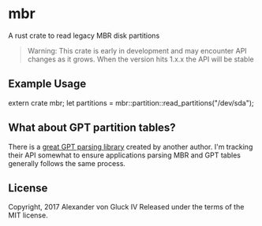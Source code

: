 # mbr

A rust crate to read legacy MBR disk partitions

> Warning: This crate is early in development and may encounter API changes as it grows.
> When the version hits 1.x.x the API will be stable

## Example Usage

  extern crate mbr;
  let partitions = mbr::partition::read_partitions("/dev/sda");

## What about GPT partition tables?

There is a [great GPT parsing library](https://crates.io/crates/gpt) created by another author.
I'm tracking their API somewhat to ensure applications parsing MBR and GPT tables generally follows the same process.

## License

Copyright, 2017 Alexander von Gluck IV
Released under the terms of the MIT license.

